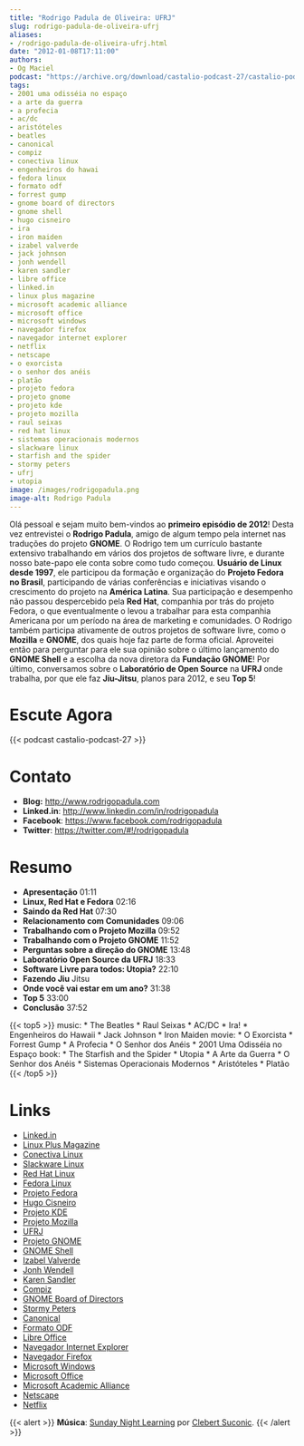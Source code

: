 ```yaml
---
title: "Rodrigo Padula de Oliveira: UFRJ"
slug: rodrigo-padula-de-oliveira-ufrj
aliases:
- /rodrigo-padula-de-oliveira-ufrj.html
date: "2012-01-08T17:11:00"
authors:
- Og Maciel
podcast: "https://archive.org/download/castalio-podcast-27/castalio-podcast-27.mp3"
tags:
- 2001 uma odisséia no espaço
- a arte da guerra
- a profecia
- ac/dc
- aristóteles
- beatles
- canonical
- compiz
- conectiva linux
- engenheiros do hawai
- fedora linux
- formato odf
- forrest gump
- gnome board of directors
- gnome shell
- hugo cisneiro
- ira
- iron maiden
- izabel valverde
- jack johnson
- jonh wendell
- karen sandler
- libre office
- linked.in
- linux plus magazine
- microsoft academic alliance
- microsoft office
- microsoft windows
- navegador firefox
- navegador internet explorer
- netflix
- netscape
- o exorcista
- o senhor dos anéis
- platão
- projeto fedora
- projeto gnome
- projeto kde
- projeto mozilla
- raul seixas
- red hat linux
- sistemas operacionais modernos
- slackware linux
- starfish and the spider
- stormy peters
- ufrj
- utopia
image: /images/rodrigopadula.png
image-alt: Rodrigo Padula
---
```


Olá pessoal e sejam muito bem-vindos ao **primeiro episódio de 2012**!
Desta vez entrevistei o **Rodrigo Padula**, amigo de algum tempo pela
internet nas traduções do projeto **GNOME**. O Rodrigo tem um currículo
bastante extensivo trabalhando em vários dos projetos de software livre,
e durante nosso bate-papo ele conta sobre como tudo começou. **Usuário
de Linux desde 1997**, ele participou da formação e organização do
**Projeto Fedora no Brasil**, participando de várias conferências e
iniciativas visando o crescimento do projeto na **América Latina**. Sua
participação e desempenho não passou despercebido pela **Red Hat**,
companhia por trás do projeto Fedora, o que eventualmente o levou a
trabalhar para esta companhia Americana por um período na área de
marketing e comunidades. O Rodrigo também participa ativamente de outros
projetos de software livre, como o **Mozilla** e **GNOME**, dos quais
hoje faz parte de forma oficial. Aproveitei então para perguntar para
ele sua opinião sobre o último lançamento do **GNOME Shell** e a escolha
da nova diretora da **Fundação GNOME**! Por último, conversamos sobre o
**Laboratório de Open Source** na **UFRJ** onde trabalha, por que ele
faz **Jiu-Jitsu**, planos para 2012, e seu **Top 5**!

<div class="clearfix"></div>

# Escute Agora

{{< podcast castalio-podcast-27 >}}

# Contato

- **Blog:** <http://www.rodrigopadula.com>
- **Linked.in**: <http://www.linkedin.com/in/rodrigopadula>
- **Facebook**: <https://www.facebook.com/rodrigopadula>
- **Twitter**: <https://twitter.com/#!/rodrigopadula>

# Resumo

- **Apresentação** 01:11
- **Linux, Red Hat e Fedora** 02:16
- **Saindo da Red Hat** 07:30
- **Relacionamento com Comunidades** 09:06
- **Trabalhando com o Projeto Mozilla** 09:52
- **Trabalhando com o Projeto GNOME** 11:52
- **Perguntas sobre a direção do GNOME** 13:48
- **Laboratório Open Source da UFRJ** 18:33
- **Software Livre para todos: Utopia?** 22:10
- **Fazendo Jiu** Jitsu
- **Onde você vai estar em um ano?** 31:38
- **Top 5** 33:00
- **Conclusão** 37:52

{{< top5 >}}
music:
    * The Beatles
    * Raul Seixas
    * AC/DC
    * Ira!
    * Engenheiros do Hawaii
    * Jack Johnson
    * Iron Maiden
movie:
    * O Exorcista
    * Forrest Gump
    * A Profecia
    * O Senhor dos Anéis
    * 2001 Uma Odisséia no Espaço
book:
    * The Starfish and the Spider
    * Utopia
    * A Arte da Guerra
    * O Senhor dos Anéis
    * Sistemas Operacionais Modernos
    * Aristóteles
    * Platão
{{< /top5 >}}

# Links

- [Linked.in](https://duckduckgo.com/?q=Linked.in)
- [Linux Plus Magazine](https://duckduckgo.com/?q=Linux+Plus+Magazine)
- [Conectiva Linux](https://duckduckgo.com/?q=Conectiva+Linux)
- [Slackware Linux](https://duckduckgo.com/?q=Slackware+Linux)
- [Red Hat Linux](https://duckduckgo.com/?q=Red+Hat+Linux)
- [Fedora Linux](https://duckduckgo.com/?q=Fedora+Linux)
- [Projeto Fedora](https://duckduckgo.com/?q=Projeto+Fedora)
- [Hugo Cisneiro](https://duckduckgo.com/?q=Hugo+Cisneiro)
- [Projeto KDE](https://duckduckgo.com/?q=Projeto+KDE)
- [Projeto Mozilla](https://duckduckgo.com/?q=Projeto+Mozilla)
- [UFRJ](https://duckduckgo.com/?q=UFRJ)
- [Projeto GNOME](https://duckduckgo.com/?q=Projeto+GNOME)
- [GNOME Shell](https://duckduckgo.com/?q=GNOME+Shell)
- [Izabel Valverde](https://duckduckgo.com/?q=Izabel+Valverde)
- [Jonh Wendell](https://duckduckgo.com/?q=Jonh+Wendell)
- [Karen Sandler](https://duckduckgo.com/?q=Karen+Sandler)
- [Compiz](https://duckduckgo.com/?q=Compiz)
- [GNOME Board of Directors](https://duckduckgo.com/?q=GNOME+Board+of+Directors)
- [Stormy Peters](https://duckduckgo.com/?q=Stormy+Peters)
- [Canonical](https://duckduckgo.com/?q=Canonical)
- [Formato ODF](https://duckduckgo.com/?q=Formato+ODF)
- [Libre Office](https://duckduckgo.com/?q=Libre+Office)
- [Navegador Internet Explorer](https://duckduckgo.com/?q=Navegador+Internet+Explorer)
- [Navegador Firefox](https://duckduckgo.com/?q=Navegador+Firefox)
- [Microsoft Windows](https://duckduckgo.com/?q=Microsoft+Windows)
- [Microsoft Office](https://duckduckgo.com/?q=Microsoft+Office)
- [Microsoft Academic Alliance](https://duckduckgo.com/?q=Microsoft+Academic+Alliance)
- [Netscape](https://duckduckgo.com/?q=Netscape)
- [Netflix](https://duckduckgo.com/?q=Netflix)

{{< alert >}}
**Música**: [Sunday Night Learning](http://soundcloud.com/clebertsuconic/sunday-night-lerning) por [Clebert Suconic](http://soundcloud.com/clebertsuconic).
{{< /alert >}}
